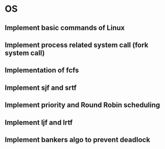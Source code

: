 # OS

## Implement basic commands of Linux

## Implement process related system call (fork system call)

## Implementation of fcfs

## Implement sjf and srtf

## Implement priority and Round Robin scheduling

## Implement ljf and lrtf

## Implement bankers algo to prevent deadlock
